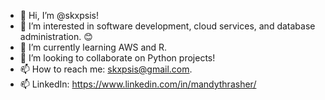 - 👋 Hi, I’m @skxpsis!
- 👀 I’m interested in software development, cloud services, and database administration. 😊
- 🌱 I’m currently learning AWS and R.
- 💞️ I’m looking to collaborate on Python projects!
- 📫 How to reach me: skxpsis@gmail.com.
- 📫 LinkedIn: https://www.linkedin.com/in/mandythrasher/

<!---
skxpsis/skxpsis is a ✨ special ✨ repository because its `README.md` (this file) appears on your GitHub profile.
You can click the Preview link to take a look at your changes.
--->
